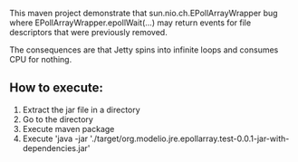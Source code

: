 This maven project demonstrate that sun.nio.ch.EPollArrayWrapper bug where EPollArrayWrapper.epollWait(...)
 may return events for file descriptors that were previously removed.

The consequences are that Jetty spins into infinite loops and consumes CPU for nothing.

How to execute:
---------------

1. Extract the jar file in a directory
2. Go to the directory
3. Execute maven package
4. Execute 'java -jar './target/org.modelio.jre.epollarray.test-0.0.1-jar-with-dependencies.jar'
